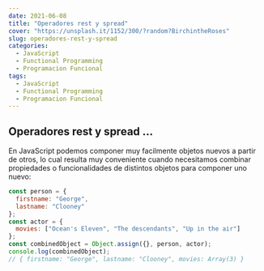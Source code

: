 ```yaml
---
date: 2021-06-08
title: "Operadores rest y spread"
cover: "https://unsplash.it/1152/300/?random?BirchintheRoses"
slug: operadores-rest-y-spread
categories:
  - JavaScript
  - Functional Programming
  - Programacion Funcional
tags:
  - JavaScript
  - Functional Programming
  - Programacion Funcional
---
```


## Operadores rest y spread ...

En JavaScript podemos componer muy facilmente objetos nuevos a partir de otros, lo cual resulta muy conveniente cuando necesitamos combinar propiedades o funcionalidades de distintos objetos para componer uno nuevo:

```js
const person = {
  firstname: "George",
  lastname: "Clooney"
};
const actor = {
  movies: ["Ocean's Eleven", "The descendants", "Up in the air"]
};
const combinedObject = Object.assign({}, person, actor);
console.log(combinedObject);
// { firstname: "George", lastname: "Clooney", movies: Array(3) }
```
